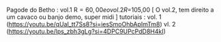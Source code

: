 Pagode do Betho : 
vol.1 R$=60,00 e o 
vol.2 R$=105,00 [ O vol.2, tem direito a um cavaco ou banjo demo, super midi ]
tutoriais : 
vol. 1 (https://youtu.be/qUaI_tt7Ss8?si=iesSmoOhbApImTm8)
vl. 2 (https://youtu.be/lps_zbh3gLg?si=4DPC9UPcPdD8H4kI)